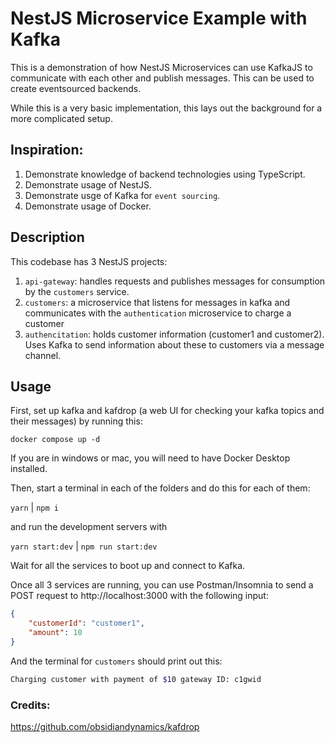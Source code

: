 # NestJS Microservice Example with Kafka

This is a demonstration of how NestJS Microservices can use KafkaJS to communicate with each other and publish messages. This can be used to create eventsourced backends. 

While this is a very basic implementation, this lays out the background for a more complicated setup.

## Inspiration:

1. Demonstrate knowledge of backend technologies using TypeScript.
2. Demonstrate usage of NestJS.
3. Demonstrate usge of Kafka for `event sourcing`.
4. Demonstrate usage of Docker.

## Description

This codebase has 3 NestJS projects:

1. `api-gateway`: handles requests and publishes messages for consumption by the `customers` service.
2. `customers`: a microservice that listens for messages in kafka and communicates with the `authentication` microservice to charge a customer
3. `authencitation`: holds customer information (customer1 and customer2). Uses Kafka to send information about these to customers via a message channel.

## Usage

First, set up kafka and kafdrop (a web UI for checking your kafka topics and their messages) by running this:

`docker compose up -d`

If you are in windows or mac, you will need to have Docker Desktop installed.

Then, start a terminal in each of the folders and do this for each of them:

`yarn` | `npm i`

and run the development servers with

`yarn start:dev` | `npm run start:dev`

Wait for all the services to boot up and connect to Kafka.

Once all 3 services are running, you can use Postman/Insomnia to send a POST request to http://localhost:3000 with the following input:

```json
{
	"customerId": "customer1",
	"amount": 10
}
```

And the terminal for `customers` should print out this:

```bash
Charging customer with payment of $10 gateway ID: c1gwid
```


### Credits:

https://github.com/obsidiandynamics/kafdrop